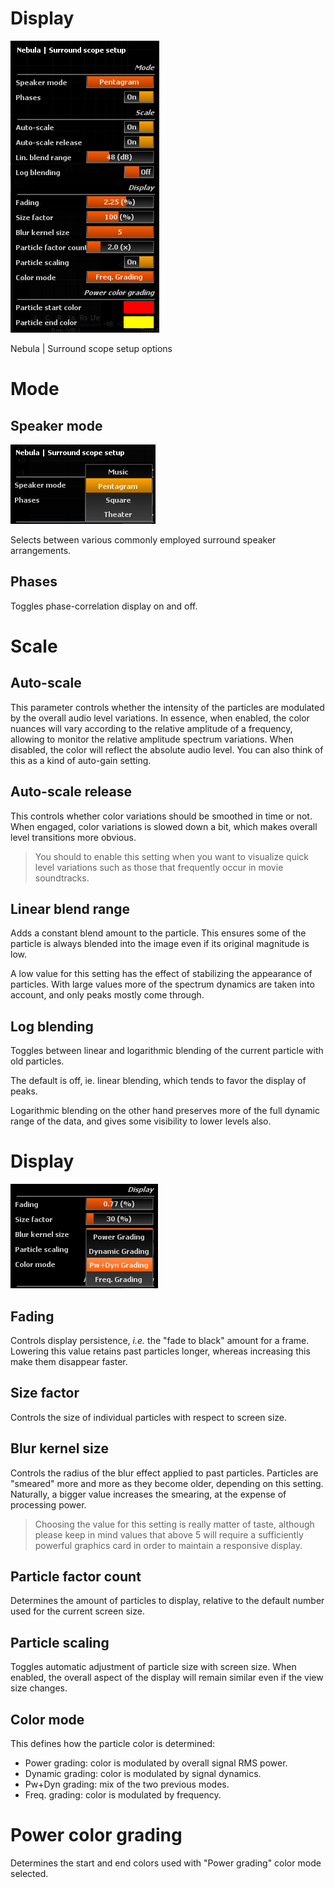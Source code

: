 # Display
![](../include/Surround_scope_Setup.png)

Nebula | Surround scope setup options

# Mode
## Speaker mode

![](../include/SpeakerMode.png)

Selects between various commonly employed surround speaker arrangements.

## Phases
Toggles phase-correlation display on and off.

# Scale
## Auto-scale
This parameter controls whether the intensity of the particles are modulated by the overall
audio level variations. In essence, when enabled, the color nuances will vary according to the
relative amplitude of a frequency, allowing to monitor the relative amplitude spectrum
variations. When disabled, the color will reflect the absolute audio level. You can also think
of this as a kind of auto-gain setting.

## Auto-scale release
This controls whether color variations should be smoothed in time or not. When engaged, color
variations is slowed down a bit, which makes overall level transitions more obvious.

>You should to enable this setting when you want to visualize quick level
variations such as those that frequently occur in movie soundtracks.

## Linear blend range
Adds a constant blend amount to the particle. This ensures some of the particle is always
blended into the image even if its original magnitude is low.

A low value for this setting has the effect of stabilizing the appearance of particles. With
large values more of the spectrum dynamics are taken into account, and only peaks mostly come
through.

## Log blending
Toggles between linear and logarithmic blending of the current particle with old particles.

The default is off, ie. linear blending, which tends to favor the display of peaks.

Logarithmic blending on the other hand preserves more of the full dynamic range of the data, and
gives some visibility to lower levels also.

# Display

![](../include/ColorMode.png)

## Fading

<link type="document" target="Controls">Controls</link>
display persistence, <i>i.e.</i> the "fade to black" amount for a frame. Lowering this value
retains past particles longer, whereas increasing this make them disappear faster.

## Size factor

<link type="document" target="Controls">Controls</link>
the size of individual particles with respect to screen size.

## Blur kernel size

<link type="document" target="Controls">Controls</link>
the radius of the blur effect applied to past particles. Particles are "smeared" more and more
as they become older, depending on this setting. Naturally, a bigger value increases the
smearing, at the expense of processing power.

>Choosing the value for this setting is really matter of taste, although please
keep in mind values that above 5 will
require a sufficiently powerful graphics card in order to maintain a responsive display.

## Particle factor count
Determines the amount of particles to display, relative to the default number used for the
current screen size.

## Particle scaling
Toggles automatic adjustment of particle size with screen size. When enabled, the overall
aspect of the display will remain similar even if the view size changes.

## Color mode
This defines how the particle color is determined:
* Power grading: color is modulated by overall signal <link type="document" target="RMS">
RMS </link> power.
* Dynamic grading: color is modulated by signal dynamics.
* Pw+Dyn grading: mix of the two previous modes.
* Freq. grading: color is modulated by frequency.

# Power color grading
Determines the start and end colors used with "Power grading" color mode selected.
